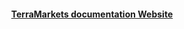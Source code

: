 <div align="center">
  <h4>
    <a href="https://docs.terra.markets/">TerraMarkets documentation Website</a>
  </h4>
</div>

